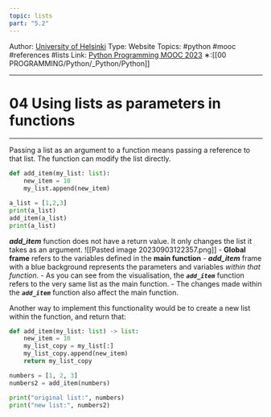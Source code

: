 ```yaml
---
topic: lists
part: "5.2"
---
```

Author: [University of Helsinki](https://programming-23.mooc.fi/)
Type: Website
Topics: #python #mooc #references #lists 
Link: [Python Programming MOOC 2023](https://programming-23.mooc.fi/)
∗:[[00 PROGRAMMING/Python/_Python/Python]] 

---
# 04 Using lists as parameters in functions

--- 
Passing a list as an argument to a function means passing a reference to that list.
The function can modify the list directly.

```python
def add_item(my_list: list):
    new_item = 10
    my_list.append(new_item)

a_list = [1,2,3]
print(a_list)
add_item(a_list)
print(a_list)
```

___add_item___ function does not have a return value.
It only changes the list it takes as an argument.
![[Pasted image 20230903122357.png]]
	- __Global frame__ refers to the variables defined in the __main function__
	- ___add_item___ frame with a blue background represents the parameters and variables _within that function_.
	- As you can see from the visualisation, the ___`add_item`___ function refers to the very same list as the main function. 
	- The changes made within the ___`add_item`___ function also affect the main function.

Another way to implement this functionality would be to create a new list within the function, and return that:

```python
def add_item(my_list: list) -> list:
    new_item = 10
    my_list_copy = my_list[:]
    my_list_copy.append(new_item)
    return my_list_copy

numbers = [1, 2, 3]
numbers2 = add_item(numbers)

print("original list:", numbers)
print("new list:", numbers2)
```


